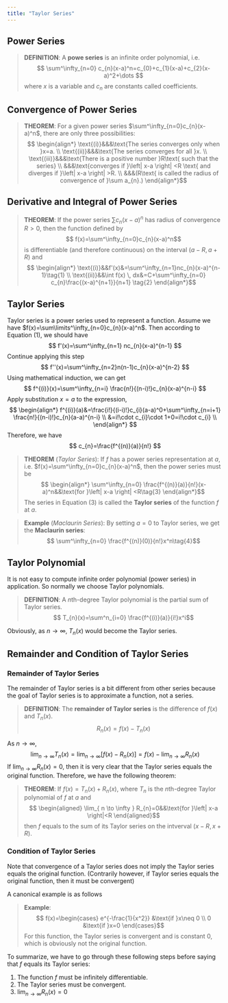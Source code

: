 ```yaml
---
title: "Taylor Series"
---
```

## Power Series
>**DEFINITION**:
>A **powe series** is an infinite order polynomial, i.e.
>$$
\sum^\infty_{n=0} c_{n}(x-a)^n=c_{0}+c_{1}(x-a)+c_{2}(x-a)^2+\dots $$
>where $x$ is a variable and $c_{n}$ are constants called coefficients.

## Convergence of Power Series
>**THEOREM**:
>For a given power series $\sum^\infty_{n=0}c_{n}(x-a)^n$, there are only three possibilities:
>$$
\begin{align*}
\text{(i)}&&&\text{The series converges only when }x=a. \\
\text{(ii)}&&&\text{The series converges for all }x. \\
\text{(iii)}&&&\text{There is a positive number }R\text{ such that the series} \\
&&&\text{converges if }\left| x-a \right| <R \text{ and diverges if }\left| x-a \right| >R. \\
&&&(R\text{ is called the radius of convergence of }\sum a_{n}.)
\end{align*}$$

## Derivative and Integral of Power Series
>**THEOREM**:
>If the power series $\sum c_n (x-a)^n$ has radius of convergence $R>0$, then the function defined by
>$$
f(x)=\sum^\infty_{n=0}c_{n}(x-a)^n$$
>is differentiable (and therefore continuous) on the interval $(a-R,a+R)$ and
>$$
\begin{align*}
\text{(i)}&&f'(x)&=\sum^\infty_{n=1}nc_{n}(x-a)^{n-1}\tag{1} \\
\text{(ii)}&&\int f(x) \, dx&=C+\sum^\infty_{n=0} c_{n}\frac{(x-a)^{n+1}}{n+1} \tag{2}
\end{align*}$$

## Taylor Series
Taylor series is a power series used to represent a function.
Assume we have $f(x)=\sum\limits^\infty_{n=0}c_{n}(x-a)^n$.
Then according to Equation (1), we should have
$$
f'(x)=\sum^\infty_{n=1} nc_{n}(x-a)^{n-1}
$$
Continue applying this step
$$
f''(x)=\sum^\infty_{n=2}n(n-1)c_{n}(x-a)^{n-2}
$$
Using mathematical induction, we can get
$$
f^{(i)}(x)=\sum^\infty_{n=i} \frac{n!}{(n-i)!}c_{n}(x-a)^{n-i}
$$
Apply substitution $x=a$ to the expression,
$$
\begin{align*}
f^{(i)}(a)&=\frac{i!}{(i-i)!}c_{i}(a-a)^0+\sum^\infty_{n=i+1} \frac{n!}{(n-i)!}c_{n}(a-a)^{n-i} \\
&=i!\cdot c_{i}\cdot 1+0=i!\cdot c_{i} \\
\end{align*}
$$
Therefore, we have
$$
c_{n}=\frac{f^{(n)}(a)}{n!}
$$

>**THEOREM** (*Taylor Series*):
>If $f$ has a power series representation at $a$, i.e. $f(x)=\sum^\infty_{n=0}c_{n}(x-a)^n$, then the power series must be
>$$
\begin{align*}
\sum^\infty_{n=0} \frac{f^{(n)}(a)}{n!}(x-a)^n&&\text{for }\left| x-a \right| <R\tag{3}
\end{align*}$$
>The series in Equation (3) is called the **Taylor series** of  the function $f$ at $a$.

>**Example** (*Maclaurin Series*):
>By setting $a=0$ to Taylor series, we get the **Maclaurin series**:
>$$
\sum^\infty_{n=0} \frac{f^{(n)}(0)}{n!}x^n\tag{4}$$

## Taylor Polynomial
It is not easy to compute infinite order polynomial (power series) in application. So normally we choose Taylor polynomials.

>**DEFINITION**:
>A $n$th-degree Taylor polynomial is the partial sum of Taylor series.
>$$
T_{n}(x)=\sum^n_{i=0} \frac{f^{(i)}(a)}{i!}x^i$$

Obviously, as $n\to \infty$, $T_{n}(x)$ would become the Taylor series.

## Remainder and Condition of Taylor Series
### Remainder of Taylor Series
The remainder of Taylor series is a bit different from other series because the goal of Taylor series is to approximate a function, not a series.

>**DEFINITION**:
>The **remainder of Taylor series** is the difference of $f(x)$ and $T_{n}(x)$.
>$$
R_{n}(x)=f(x)-T_{n}(x)$$

As $n\to \infty$,
$$
\lim_{ n \to \infty } T_{n}(x)=\lim_{ n \to \infty } [f(x)-R_{n}(x)]=f(x)-\lim_{ n \to \infty } R_{n}(x)
$$
If $\lim_{ n \to \infty } R_{n}(x)=0$, then it is very clear that the Taylor series equals the original function. Therefore, we have the following theorem:
>**THEOREM**:
>If $f(x)=T_{n}(x)+R_{n}(x)$, where $T_{n}$ is the $n$th-degree Taylor polynomial of $f$ at $a$ and
>$$
\begin{aligned}
\lim_{ n \to \infty } R_{n}=0&&\text{for }\left| x-a \right|<R 
\end{aligned}$$
>then $f$ equals to the sum of its Taylor series on the intverval $(x-R,x+R)$.

### Condition of Taylor Series
Note that convergence of a Taylor series does not imply the Taylor series equals the original function. (Contrarily however, if Taylor series equals the original function, then it must be convergent)

A canonical example is as follows
>**Example**:$$
f(x)=\begin{cases}
e^{-\frac{1}{x^2}} &\text{if }x\neq 0 \\
0 &\text{if }x=0
\end{cases}$$
>For this function, the Taylor series is convergent and is constant $0$, which is obviously not the original function.

To summarize, we have to go through these following steps before saying that $f$ equals its Taylor series:
1. The function $f$ must be infinitely differentiable.
2. The Taylor series must be convergent.
3. $\lim_{ n \to \infty } R_{n}(x)=0$

